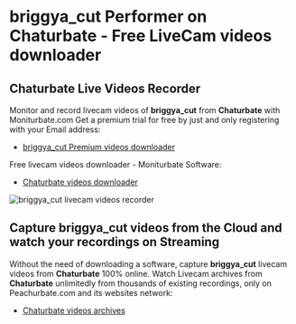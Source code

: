 # briggya_cut Performer on Chaturbate - Free LiveCam videos downloader

## Chaturbate Live Videos Recorder

Monitor and record livecam videos of **briggya_cut** from **Chaturbate** with Moniturbate.com
Get a premium trial for free by just and only registering with your Email address:
* [briggya_cut Premium videos downloader](https://moniturbate.com/request-demo-licence-key.html)

Free livecam videos downloader - Moniturbate Software:
* [Chaturbate videos downloader](https://moniturbate.com/moniturbate-download-software.html)

![briggya_cut livecam videos recorder](https://peachurnet.com/templates/moniturbate-software.png)


## Capture briggya_cut videos from the Cloud and watch your recordings on Streaming

Without the need of downloading a software, capture **briggya_cut** livecam videos from **Chaturbate** 100% online.
Watch Livecam archives from **Chaturbate** unlimitedly from thousands of existing recordings, only on Peachurbate.com and its websites network:
* [Chaturbate videos archives](https://peachurnet.com/)